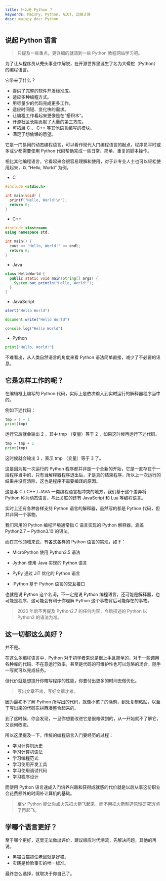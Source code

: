 ```yaml
---
title: 什么是 Python ？
keywords: MaixPy, Python, AIOT, 边缘计算
desc: maixpy doc: Python
---
```


## 说起 Python 语言

> 只提及一些重点，更详细的就请到一些 Python 教程网站学习吧。

为了让从程序员从~~秃头~~事业中解脱，在开源世界里诞生了名为大蟒蛇（Python）的编程语言。

它带来了什么？

- 提供了完整的软件开发标准库。
- 适应多种编程方式。
- 用尽量少的代码完成更多工作。
- 适应时间短、变化快的需求。
- 让编程工作看起来更像是在“搭积木”。
- 开源社区长期贡献了大量的第三方库。
- 可拓展 C 、 C++ 等其他语言编写的模块。
- 满足了想偷懒的愿望。

它是一门易用的动态编程语言，可以看作现代入门编程语言的起点，程序员平时或多或少都需要使用 Python 代码帮助完成一些日常、简单、重复的脚本操作。

相比其他编程语言，它看起来会很容易理解和使用，对于非专业人士也可以轻松使用起来，以 “Hello, World” 为例。

- C 

```c
#include <stdio.h>

int main(void) {
  printf("Hello, World!\n");
  return 0;
}
```

- C++

```c++
#include <iostream>
using namespace std;

int main() {
  cout << "Hello, World!" << endl;
  return 0;
}
```

- Java

```java
class HelloWorld {
  public static void main(String[] args) {
    System.out.println("Hello, World!");
  }
}
```

- JavaScript

```javascript
alert("Hello World")
```

```javascript
document.write("Hello World")
```

```javascript
console.log("Hello World")
```

- Python

```python
print("Hello, World!")
```

不难看出，从人类自然语言的角度来看 Python 语法简单直接，减少了不必要的讯息。

## 它是怎样工作的呢？

在编辑框上编写的 Python 代码，实际上是依次输入到实时运行的解释器程序当中的。

例如下述代码：

```python
tmp = 1 + 1
print(tmp)
```

运行它后就会输出 2 ，其中 tmp （变量）等于 2 ，如果这时候再运行下述代码。

```python
tmp = tmp + 1
print(tmp)
```

这时候就会输出 3 ，表示 tmp （变量）等于 3 了。

这是因为每一次运行的 Python 程序都并非是一个全新的开始，它是一直存在于一段程序当中的，只有当解释器程序退出后，才是真的结束程序，所以上一次运行的结果并没有清除，这也是程序不需要编译的原因。

这是与 C / C++ / JAVA 一类编程语言相冲突的地方，我们基于这个差异将 Python 称为动态语言，与此关联的还有 JavaScript 和 Lua 等编程语言。

实时上还有各种各样支持 Python 语言的解释器，虽然写的都是 Python 代码，但并非同一个事物。

我们常用的 Python 编程环境通常指 C 语言实现的 Python 解释器，涵盖 Python2.7 ~ Python3.10 的语法。

而在其他领域来说，有各式各样的 Python 语言的实现，如下：

- MicroPython 使用 Python3.5 语法

- Jython 使用 Java 实现的 Python 语言

- PyPy 通过 JIT 优化的 Python 语言

- IPython 基于 Python 语言的交互接口

也就是说 Python 这个名词，不一定是说 Python 编程语言，还可能是解释器，也可能是程序，这可能会有利于你理解 Python 这个事物背后可能存在的事物。

> 2020 年后不再提及 Python2.7 的任何内容，今后描述的 Python 以 Python3 的语法为准。

## 这一切都这么美好？

并不是。

在这么多编程语言中，Python 对于初学者来说是很上手且简单的，对于一些调用各种库的代码、不在意运行效率，甚至是代码的可维护性也可以忽略的场合，随手一写就可以完成任务。

但代价就是想提升你瞎写程序的性能，你要付出更多的时间去做优化。

> 写出文章不难，写好文章才难。

因为最初不了解 Python 所写出的代码，就像小孩子的涂鸦，到处复制粘贴，以至于写出来的代码东拼西凑整合起来的。

到了这时候，你会发现，一旦你想要改进它是很难做到的，从一开始就不了解它，又谈何改进。

所以这里提及一下，传统的编程语言入门要经历的过程：

- 学习计算机历史
- 学习计算机语法
- 学习编程范式
- 学习使用开发工具
- 学习使用调试代码
- 学习程序设计

而使用 Python 语言速成入门培养兴趣和获得成就感的代价就是以后从事这份职业会花费额外的时间补计算机的基础。

> 至少 Python 能让你点火先把火箭飞起来，而不用把火箭制造原理研究透彻了再起飞。

## 学哪个语言更好？

至于哪个更好，这里无法做出评价，建议顺应时代潮流，先解决问题，其他的再说。

- 黑猫白猫抓住老鼠就是好猫。
- 实践是检验事实的唯一标准。

最终怎么选择，就取决于你自己了。

